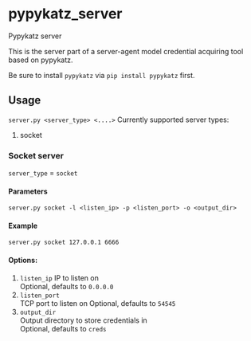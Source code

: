 # pypykatz_server
Pypykatz server

This is the server part of a server-agent model credential acquiring tool based on pypykatz.  

Be sure to install ```pypykatz``` via ```pip install pypykatz``` first.

## Usage

```server.py <server_type> <....>```
Currently supported server types: 
1. socket  
  

### Socket server
```server_type``` = ```socket```

#### Parameters
```server.py socket -l <listen_ip> -p <listen_port> -o <output_dir>```

#### Example
```server.py socket 127.0.0.1 6666```

#### Options:
1. ```listen_ip```
IP to listen on  
Optional, defaults to ```0.0.0.0```
2. ```listen_port```   
TCP port to listen on
Optional, defaults to ```54545```
3. ```output_dir```  
  Output directory to store credentials in  
  Optional, defaults to ```creds```
